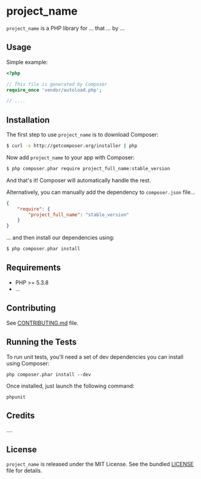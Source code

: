 project_name
=========

`project_name` is a PHP library for ... that ... by ...

## Usage

Simple example:

```php
<?php

// This file is generated by Composer
require_once 'vendor/autoload.php';

// ....
```

## Installation

The first step to use `project_name` is to download Composer:

```bash
$ curl -s http://getcomposer.org/installer | php
```

Now add `project_name` to your app with Composer:

```bash
$ php composer.phar require project_full_name:stable_version
```

And that's it! Composer will automatically handle the rest.

Alternatively, you can manually add the dependency to `composer.json` file...

```json
{
    "require": {
        "project_full_name": "stable_version"
    }
}
```

... and then install our dependencies using:
```bash
$ php composer.phar install
```
## Requirements

* PHP >= 5.3.8
* ...

## Contributing

See [CONTRIBUTING.md](CONTRIBUTING.md) file.

## Running the Tests


To run unit tests, you'll need a set of dev dependencies you can install using Composer:

```
php composer.phar install --dev
```

Once installed, just launch the following command:

```
phpunit
```

## Credits

....

## License

`project_name` is released under the MIT License.
See the bundled [LICENSE](LICENSE) file for details.
